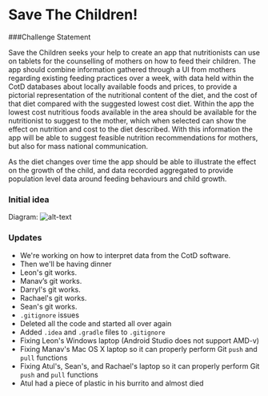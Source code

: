 # Save The Children!

###Challenge Statement

Save the Children seeks your help to create an app that nutritionists can use on tablets for the counselling of mothers on how to feed their children. The app should combine information gathered through a UI from mothers regarding existing feeding practices over a week, with data held within the CotD databases about locally available foods and prices, to provide a pictorial representation of the nutritional content of the diet, and the cost of that diet compared with the suggested lowest cost diet. Within the app the lowest cost nutritious foods available in the area should be available for the nutritionist to suggest to the mother, which when selected can show the effect on nutrition and cost to the diet described. With this information the app will be able to suggest feasible nutrition recommendations for mothers, but also for mass national communication.


As the diet changes over time the app should be able to illustrate the effect on the growth of the child, and data recorded aggregated to provide population level data around feeding behaviours and child growth.



### Initial idea
Diagram:
![alt-text](https://scontent-iad3-1.xx.fbcdn.net/v/t35.0-12/15145305_1292952990728100_162663639_o.jpg?oh=bed5d096b51177a8cc9191615f4b4847&oe=58321B4D)

### Updates
- We're working on how to interpret data from the CotD software.
- Then we'll be having dinner
- Leon's git works.
- Manav’s git works.
- Darryl's git works.
- Rachael's git works.
- Sean's git works.
- `.gitignore` issues
- Deleted all the code and started all over again
- Added `.idea` and `.gradle` files to `.gitignore`
- Fixing Leon's Windows laptop (Android Studio does not support AMD-v)
- Fixing Manav's Mac OS X laptop so it can properly perform Git `push` and `pull` functions
- Fixing Atul's, Sean's, and Rachael's laptop so it can properly perform Git `push` and `pull` functions
- Atul had a piece of plastic in his burrito and almost died
